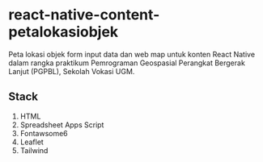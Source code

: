 # react-native-content-petalokasiobjek

Peta lokasi objek form input data dan web map untuk konten React Native dalam rangka praktikum Pemrograman Geospasial Perangkat Bergerak Lanjut (PGPBL), Sekolah Vokasi UGM.

## Stack
1. HTML
2. Spreadsheet Apps Script
3. Fontawsome6
4. Leaflet
5. Tailwind

